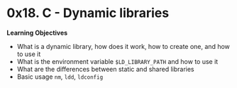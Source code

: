 # 0x18. C - Dynamic libraries

**Learning Objectives**

* What is a dynamic library, how does it work, how to create one, and how to use it
* What is the environment variable ```$LD_LIBRARY_PATH``` and how to use it
* What are the differences between static and shared libraries
* Basic usage ```nm```, ```ldd```, ```ldconfig```